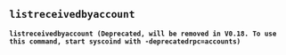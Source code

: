 ## **`listreceivedbyaccount`**

**`listreceivedbyaccount (Deprecated, will be removed in V0.18. To use this command, start syscoind with -deprecatedrpc=accounts)`**
